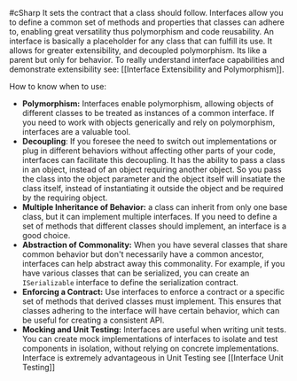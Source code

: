 #cSharp 
It sets the contract that a class should follow.
Interfaces allow you to define a common set of methods and properties that classes can adhere to, enabling great versatility thus polymorphism and code reusability. An interface is basically a placeholder for any class that can fulfill its use. It allows for greater extensibility, and decoupled polymorphism.
Its like a parent but only for behavior.
To really understand interface capabilities and demonstrate extensibility see: [[Interface Extensibility and Polymorphism]].

How to know when to use:
- **Polymorphism:** Interfaces enable polymorphism, allowing objects of different classes to be treated as instances of a common interface. If you need to work with objects generically and rely on polymorphism, interfaces are a valuable tool.
- **Decoupling**: If you foresee the need to switch out implementations or plug in different behaviors without affecting other parts of your code, interfaces can facilitate this decoupling. It has the ability to pass a class in an object, instead of an object requiring another object. So you pass the class into the object parameter and the object itself will insatiate the class itself, instead of instantiating it outside the object and be required by the requiring object.
- **Multiple Inheritance of Behavior:** a class can inherit from only one base class, but it can implement multiple interfaces. If you need to define a set of methods that different classes should implement, an interface is a good choice.
- **Abstraction of Commonality:** When you have several classes that share common behavior but don't necessarily have a common ancestor, interfaces can help abstract away this commonality. For example, if you have various classes that can be serialized, you can create an `ISerializable` interface to define the serialization contract.
- **Enforcing a Contract:** Use interfaces to enforce a contract or a specific set of methods that derived classes must implement. This ensures that classes adhering to the interface will have certain behavior, which can be useful for creating a consistent API.
- **Mocking and Unit Testing:** Interfaces are useful when writing unit tests. You can create mock implementations of interfaces to isolate and test components in isolation, without relying on concrete implementations.
	Interface is extremely advantageous in Unit Testing see [[Interface Unit Testing]]



